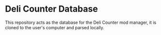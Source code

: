 # Deli Counter Database

This repository acts as the database for the Deli Counter mod manager, it is cloned to the user's computer and parsed locally.
